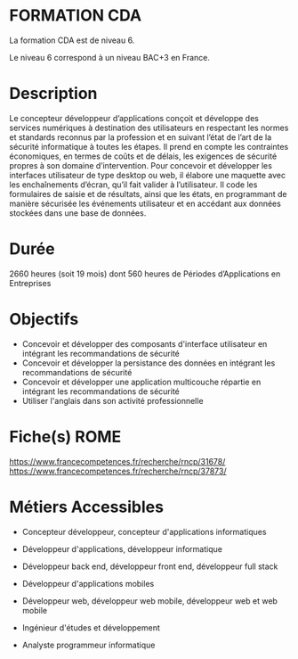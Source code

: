 # FORMATION CDA


La formation CDA est de niveau 6.

Le niveau 6 correspond à un niveau BAC+3 en France.

# Description

Le concepteur développeur d’applications conçoit et développe des services numériques à destination des utilisateurs en respectant les normes et standards reconnus par la profession et en suivant l’état de l’art de la sécurité informatique à toutes les étapes. Il prend en compte les contraintes économiques, en termes de coûts et de délais, les exigences de sécurité propres à son domaine d’intervention. Pour concevoir et développer les interfaces utilisateur de type desktop ou web, il élabore une maquette avec les enchaînements d’écran, qu’il fait valider à l’utilisateur. Il code les formulaires de saisie et de résultats, ainsi que les états, en programmant de manière sécurisée les événements utilisateur et en accédant aux données stockées dans une base de données.

# Durée

2660 heures (soit 19 mois) dont 560 heures de Périodes d’Applications en Entreprises

# Objectifs

- Concevoir et développer des composants d'interface utilisateur en intégrant les recommandations de sécurité 
- Concevoir et développer la persistance des données en intégrant les recommandations de sécurité
- Concevoir et développer une application multicouche répartie en intégrant les recommandations de sécurité 
- Utiliser l'anglais dans son activité professionnelle

# Fiche(s) ROME

https://www.francecompetences.fr/recherche/rncp/31678/
https://www.francecompetences.fr/recherche/rncp/37873/

# Métiers Accessibles

- Concepteur développeur, concepteur d'applications informatiques

- Développeur d'applications, développeur informatique

- Développeur back end, développeur front end, développeur full stack

- Développeur d'applications mobiles

- Développeur web, développeur web mobile, développeur web et web mobile

- Ingénieur d'études et développement

- Analyste programmeur informatique
